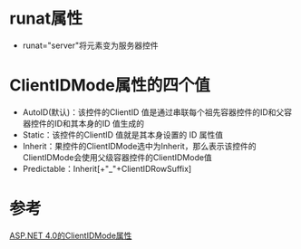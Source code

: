 # runat属性

* runat="server"将元素变为服务器控件

# ClientIDMode属性的四个值

* AutoID(默认)：该控件的ClientID 值是通过串联每个祖先容器控件的ID和父容器控件的ID和其本身的ID 值生成的
* Static：该控件的ClientID 值就是其本身设置的 ID 属性值
* Inherit：果控件的ClientIDMode选中为Inherit，那么表示该控件的ClientIDMode会使用父级容器控件的ClientIDMode值
* Predictable：Inherit[+"_"+ClientIDRowSuffix]

# 参考
[ASP.NET 4.0的ClientIDMode属性](https://www.cnblogs.com/OpenCoder/archive/2010/11/23/1885347.html)